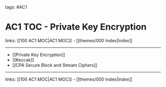 tags: #AC1

# AC1 TOC - Private Key Encryption

links:  [[100 AC1 MOC|AC1 MOC]] - [[themes/000 Index|Index]]

---

- [[Private Key Encryption]]
- [[Keccak]]
- [[CPA Secure Block and Stream Ciphers]]

---
links:  [[100 AC1 MOC|AC1 MOC]] - [[themes/000 Index|Index]]